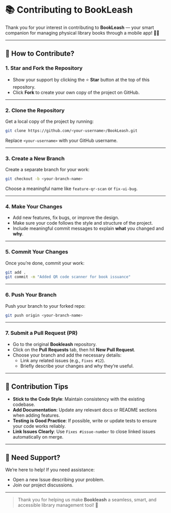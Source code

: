 # 📚 Contributing to BookLeash

Thank you for your interest in contributing to **BookLeash** — your smart companion for managing physical library books through a mobile app! 📱📖 

---

## 🚀 How to Contribute?

### 1. **Star and Fork the Repository**
   - Show your support by clicking the ⭐ **Star** button at the top of this repository.
   - Click **Fork** to create your own copy of the project on GitHub.

---

### 2. **Clone the Repository**
   Get a local copy of the project by running:
   ```bash
   git clone https://github.com/<your-username>/BookLeash.git
   ```
   Replace `<your-username>` with your GitHub username.

---

### 3. **Create a New Branch**
   Create a separate branch for your work:
   ```bash
   git checkout -b <your-branch-name>
   ```
   Choose a meaningful name like `feature-qr-scan` or `fix-ui-bug`.

---

### 4. **Make Your Changes**
   - Add new features, fix bugs, or improve the design.
   - Make sure your code follows the style and structure of the project.
   - Include meaningful commit messages to explain **what** you changed and **why**.

---

### 5. **Commit Your Changes**
   Once you’re done, commit your work:
   ```bash
   git add .
   git commit -m "Added QR code scanner for book issuance"
   ```

---

### 6. **Push Your Branch**
   Push your branch to your forked repo:
   ```bash
   git push origin <your-branch-name>
   ```

---

### 7. **Submit a Pull Request (PR)**
   - Go to the original **Bookleash** repository.
   - Click on the **Pull Requests** tab, then hit **New Pull Request**.
   - Choose your branch and add the necessary details:
     - Link any related issues (e.g., `Fixes #12`).
     - Briefly describe your changes and why they’re useful.

---

## 📌 Contribution Tips

- **Stick to the Code Style**: Maintain consistency with the existing codebase.
- **Add Documentation**: Update any relevant docs or README sections when adding features.
- **Testing is Good Practice**: If possible, write or update tests to ensure your code works reliably.
- **Link Issues Clearly**: Use `Fixes #issue-number` to close linked issues automatically on merge.

---

## 💬 Need Support?

We’re here to help! If you need assistance:
- Open a new Issue describing your problem.
- Join our project discussions.

---
 
> Thank you for helping us make **Bookleash** a seamless, smart, and accessible library management tool! 💙
